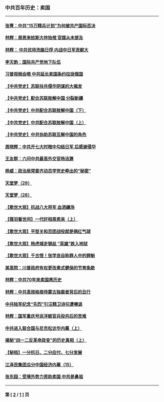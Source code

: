 ### 中共百年历史：卖国
---
#### [张菁：中共“15万精兵计划”为何被共产国际否决](../../pages/nf1176117/n13967677.md?08150430) 
#### [林辉：周恩来给斯大林抬棺 官媒从未提及](../../pages/nf1176117/n13961173.md?08150430) 
#### [林辉： 中共优待洗脑日俘 内战中日军贡献大](../../pages/nf1176117/n13624644.md?08150430) 
#### [李天韵：国际共产党地下队伍](../../pages/nf1176117/n13611808.md?08150430) 
#### [习普视频会晤 中共延长卖国条约拉拢俄国](../../pages/nf1176117/n13060971.md?08150430) 
#### [【中共党史】苏联扶共侵华阴谋的大揭发](../../pages/nf1176117/n13056050.md?08150430) 
#### [【中共党史】配合苏联肢解中国 分裂新疆](../../pages/nf1176117/n13040700.md?08150430) 
#### [【中共党史】中共配合苏联肢解中国（下）](../../pages/nf1176117/n13035660.md?08150430) 
#### [【中共党史】中共配合苏联肢解中国（上）](../../pages/nf1176117/n13030262.md?08150430) 
#### [【中共党史】中共协助苏联瓦解中国的角色](../../pages/nf1176117/n13018109.md?08150430) 
#### [周晓辉：中共开七大时暗中勾结日军 后感谢侵华](../../pages/nf1176117/n12921960.md?08150430) 
#### [王友群：六问中共最高外交官杨洁篪](../../pages/nf1176117/n12836495.md?08150430) 
#### [杨威：政治局常委齐动员学党史牵出的“秘密”](../../pages/nf1176117/n12764642.md?08150430) 
#### [天堂梦（29）](../../pages/nf1176117/n12408465.md?08150430) 
#### [天堂梦（28）](../../pages/nf1176117/n12408309.md?08150430) 
#### [【欺世大观】抗战八大将军 血洒疆场](../../pages/nf1176117/n12357044.md?08150430) 
#### [【薇羽看世间】一代奸相周恩来（上）](../../pages/nf1176117/n12401109.md?08150430) 
#### [【欺世大观】平型关和百团战役就是俩红气球](../../pages/nf1176117/n12359157.md?08150430) 
#### [【欺世大观】杨虎城走钢丝 “英雄”跌入地狱](../../pages/nf1176117/n12358840.md?08150430) 
#### [【欺世大观】千古恨！张学良自称罪人中的罪魁](../../pages/nf1176117/n12358629.md?08150430) 
#### [美高院：川普政府有权更改奥式健保的节育条款](../../pages/nf1176117/n12242171.md?08150430) 
#### [林辉：中共70年来卖国黑历史](../../pages/nf1176117/n11552181.md?08150430) 
#### [林辉：中共高规格接待蒙古独裁者背后的丑行](../../pages/nf1176117/n11225005.md?08150430) 
#### [中共陆军纪念“先烈”引汪精卫诗句遭嘲讽](../../pages/nf1176117/n11153345.md?08150430) 
#### [林辉：国军重庆号巡洋舰官兵投共后的苦难](../../pages/nf1176117/n10997801.md?08150430) 
#### [中共进入联合国与尼克松访华内幕（上）](../../pages/nf1176117/n10138788.md?08150430) 
#### [揭秘“四一二反革命政变”的历史真相（上）](../../pages/nf1176117/n9996650.md?08150430) 
#### [【秘档】一分抗日、二分应付、七分发展](../../pages/nf1176117/n9331484.md?08150430) 
#### [江泽民集团瓜分中国经济内幕（15）](../../pages/nf1176117/n9268584.md?08150430) 
#### [张东园：受境外势力资助卖国 中共是鼻祖](../../pages/nf1176117/n9272480.md?08150430) 

---
#### 第 [ [2](./2.md?08150430) / [1](./1.md?08150430) ] 页
